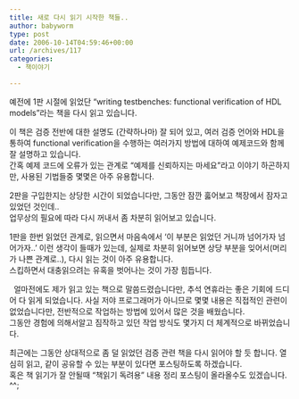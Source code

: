 ```yaml
---
title: 새로 다시 읽기 시작한 책들..
author: babyworm
type: post
date: 2006-10-14T04:59:46+00:00
url: /archives/117
categories:
  - 책이야기

---
```

예전에 1판 시절에 읽었단 &#8220;writing testbenches: functional verification of HDL models&#8221;라는 책을 다시 읽고 있습니다.

이 책은 검증 전반에 대한 설명도 (간략하나마) 잘 되어 있고, 여러 검증 언어와 HDL을 통하여 functional verification을 수행하는 여러가지 방법에 대하여 예제코드와 함께 잘 설명하고 있습니다.  
간혹 예제 코드에 오류가 있는 관계로 &#8220;예제를 신뢰하지는 마세요&#8221;라고 이야기 하곤하지만, 사용된 기법들중 몇몇은 아주 유용합니다.

2판을 구입한지는 상당한 시간이 되었습니다만, 그동안 잠깐 훓어보고 책장에서 잠자고 있었던 것인데..  
업무상의 필요에 따라 다시 꺼내서 좀 차분히 읽어보고 있습니다.

1판을 한번 읽었던 관계로, 읽으면서 마음속에서 &#8216;이 부분은 읽었던 거니까 넘어가자 넘어가자..&#8217; 이런 생각이 들때가 있는데, 실제로 차분히 읽어보면 상당 부분을 잊어서(머리가 나쁜 관계로..), 다시 읽는 것이 아주 유용합니다.  
스킵하면서 대충읽으려는 유혹을 벗어나는 것이 가장 힘듭니다.

[<img decoding="async" src="https://i0.wp.com/image.aladdin.co.kr/coveretc/book/covermini/8991268072_1.jpg?w=625" alt="" border="0" data-recalc-dims="1" />][1]  얼마전에도 제가 읽고 있는 책으로 말씀드렸습니다만, 추석 연휴라는 좋은 기회에 드디어 다 읽게 되었습니다. 사실 저야 프로그래머가 아니므로 몇몇 내용은 직접적인 관련이 없었습니다만, 전반적으로 작업하는 방법에 있어서 많은 것을 배웠습니다.  
그동안 경험에 의해서알고 짐작하고 있던 작업 방식도 몇가지 더 체계적으로 바뀌었습니다.

최근에는 그동안 상대적으로 좀 덜 읽었던 검증 관련 책을 다시 읽어야 할 듯 합니다. 열심히 읽고, 같이 공유할 수 있는 부분이 있다면 포스팅하도록 하겠습니다.  
혹은 책 읽기가 잘 안될때 &#8220;책읽기 독려용&#8221; 내용 정리 포스팅이 올라올수도 있겠습니다. ^^;

 [1]: http://www.aladdin.co.kr/shop/wproduct.aspx?ISBN=8991268072&ttbkey=ttbbabyworm2309001&copyPaper=1